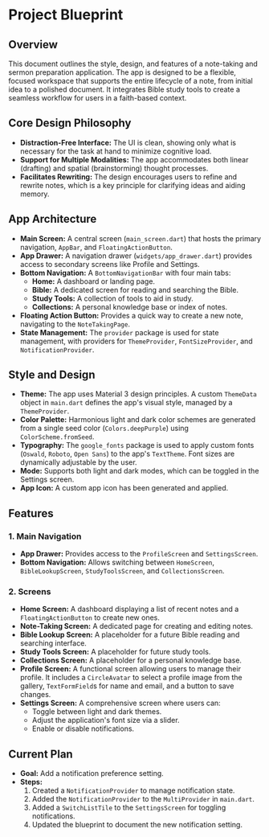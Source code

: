 
# Project Blueprint

## Overview

This document outlines the style, design, and features of a note-taking and sermon preparation application. The app is designed to be a flexible, focused workspace that supports the entire lifecycle of a note, from initial idea to a polished document. It integrates Bible study tools to create a seamless workflow for users in a faith-based context.

## Core Design Philosophy

*   **Distraction-Free Interface:** The UI is clean, showing only what is necessary for the task at hand to minimize cognitive load.
*   **Support for Multiple Modalities:** The app accommodates both linear (drafting) and spatial (brainstorming) thought processes.
*   **Facilitates Rewriting:** The design encourages users to refine and rewrite notes, which is a key principle for clarifying ideas and aiding memory.

## App Architecture

*   **Main Screen:** A central screen (`main_screen.dart`) that hosts the primary navigation, `AppBar`, and `FloatingActionButton`.
*   **App Drawer:** A navigation drawer (`widgets/app_drawer.dart`) provides access to secondary screens like Profile and Settings.
*   **Bottom Navigation:** A `BottomNavigationBar` with four main tabs:
    *   **Home:** A dashboard or landing page.
    *   **Bible:** A dedicated screen for reading and searching the Bible.
    *   **Study Tools:** A collection of tools to aid in study.
    *   **Collections:** A personal knowledge base or index of notes.
*   **Floating Action Button:** Provides a quick way to create a new note, navigating to the `NoteTakingPage`.
*   **State Management:** The `provider` package is used for state management, with providers for `ThemeProvider`, `FontSizeProvider`, and `NotificationProvider`.

## Style and Design

*   **Theme:** The app uses Material 3 design principles. A custom `ThemeData` object in `main.dart` defines the app's visual style, managed by a `ThemeProvider`.
*   **Color Palette:** Harmonious light and dark color schemes are generated from a single seed color (`Colors.deepPurple`) using `ColorScheme.fromSeed`.
*   **Typography:** The `google_fonts` package is used to apply custom fonts (`Oswald`, `Roboto`, `Open Sans`) to the app's `TextTheme`. Font sizes are dynamically adjustable by the user.
*   **Mode:** Supports both light and dark modes, which can be toggled in the Settings screen.
*   **App Icon:** A custom app icon has been generated and applied.

## Features

### 1. Main Navigation

*   **App Drawer:** Provides access to the `ProfileScreen` and `SettingsScreen`.
*   **Bottom Navigation:** Allows switching between `HomeScreen`, `BibleLookupScreen`, `StudyToolsScreen`, and `CollectionsScreen`.

### 2. Screens

*   **Home Screen:** A dashboard displaying a list of recent notes and a `FloatingActionButton` to create new ones.
*   **Note-Taking Screen:** A dedicated page for creating and editing notes.
*   **Bible Lookup Screen:** A placeholder for a future Bible reading and searching interface.
*   **Study Tools Screen:** A placeholder for future study tools.
*   **Collections Screen:** A placeholder for a personal knowledge base.
*   **Profile Screen:** A functional screen allowing users to manage their profile. It includes a `CircleAvatar` to select a profile image from the gallery, `TextFormField`s for name and email, and a button to save changes.
*   **Settings Screen:** A comprehensive screen where users can:
    *   Toggle between light and dark themes.
    *   Adjust the application's font size via a slider.
    *   Enable or disable notifications.

## Current Plan

*   **Goal:** Add a notification preference setting.
*   **Steps:**
    1.  Created a `NotificationProvider` to manage notification state.
    2.  Added the `NotificationProvider` to the `MultiProvider` in `main.dart`.
    3.  Added a `SwitchListTile` to the `SettingsScreen` for toggling notifications.
    4.  Updated the blueprint to document the new notification setting.
